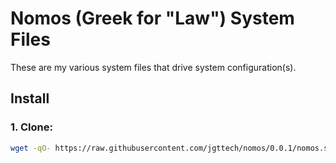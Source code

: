 # Nomos (Greek for "Law") System Files

These are my various system files that drive system configuration(s).

## Install

### 1. Clone:

```bash
wget -qO- https://raw.githubusercontent.com/jgttech/nomos/0.0.1/nomos.sh | bash
```
